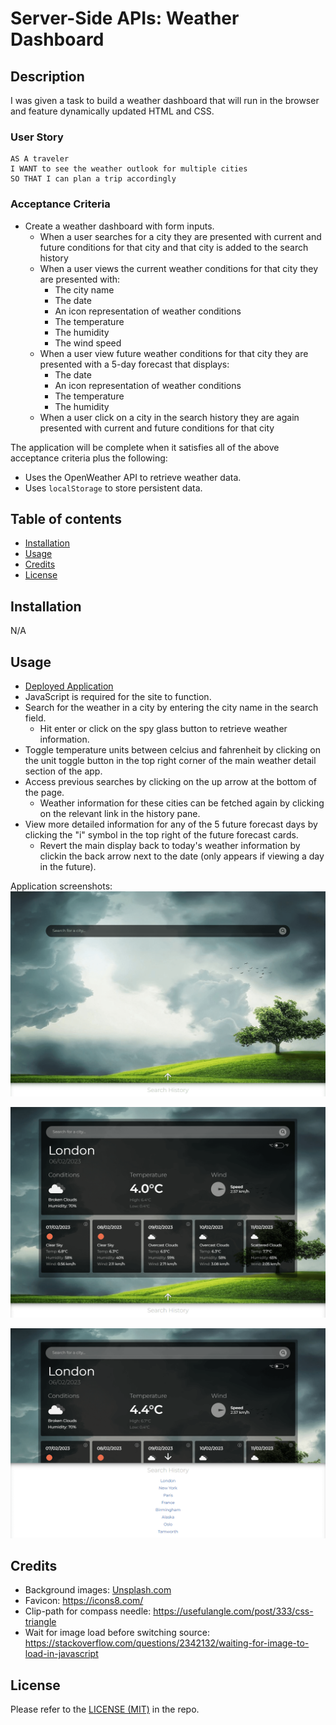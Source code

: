 # Server-Side APIs: Weather Dashboard

## Description

I was given a task to build a weather dashboard that will run in the browser and feature dynamically updated HTML and CSS.

### User Story

```text
AS A traveler
I WANT to see the weather outlook for multiple cities
SO THAT I can plan a trip accordingly
```

### Acceptance Criteria

* Create a weather dashboard with form inputs.
  * When a user searches for a city they are presented with current and future conditions for that city and that city is added to the search history
  * When a user views the current weather conditions for that city they are presented with:
    * The city name
    * The date
    * An icon representation of weather conditions
    * The temperature
    * The humidity
    * The wind speed
  * When a user view future weather conditions for that city they are presented with a 5-day forecast that displays:
    * The date
    * An icon representation of weather conditions
    * The temperature
    * The humidity
  * When a user click on a city in the search history they are again presented with current and future conditions for that city

The application will be complete when it satisfies all of the above acceptance criteria plus the following:
  * Uses the OpenWeather API to retrieve weather data.
  * Uses `localStorage` to store persistent data.

## Table of contents
- [Installation](#installation)
- [Usage](#usage)
- [Credits](#credits)
- [License](#license)

## Installation

N/A

## Usage
- [Deployed Application](https://trunten.github.io/ubbc-weather-dashboard/)
- JavaScript is required for the site to function.
- Search for the weather in a city by entering the city name in the search field.
  - Hit enter or click on the spy glass button to retrieve weather information.
- Toggle temperature units between celcius and fahrenheit by clicking on the unit toggle button in the top right corner of the main weather detail section of the app.
- Access previous searches by clicking on the up arrow at the bottom of the page. 
  - Weather information for these cities can be fetched again by clicking on the relevant link in the history pane.
- View more detailed information for any of the 5 future forecast days by clicking the "i" symbol in the top right of the future forecast cards.
  - Revert the main display back to today's weather information by clickin the back arrow next to the date (only appears if viewing a day in the future).


Application screenshots:
 [![App Screenshot 1](./assets/images/app-screenshot-1.png)](https://trunten.github.io/ubbc-weather-dashboard/)

 [![App Screenshot 2](./assets/images/app-screenshot-2.png)](https://trunten.github.io/ubbc-weather-dashboard/)

 [![App Screenshot 3](./assets/images/app-screenshot-3.png)](https://trunten.github.io/ubbc-weather-dashboard/)

## Credits
- Background images: [Unsplash.com](https://unsplash.com/)
- Favicon: https://icons8.com/
- Clip-path for compass needle: https://usefulangle.com/post/333/css-triangle
- Wait for image load before switching source: https://stackoverflow.com/questions/2342132/waiting-for-image-to-load-in-javascript

## License
Please refer to the [LICENSE (MIT)](LICENSE) in the repo.



